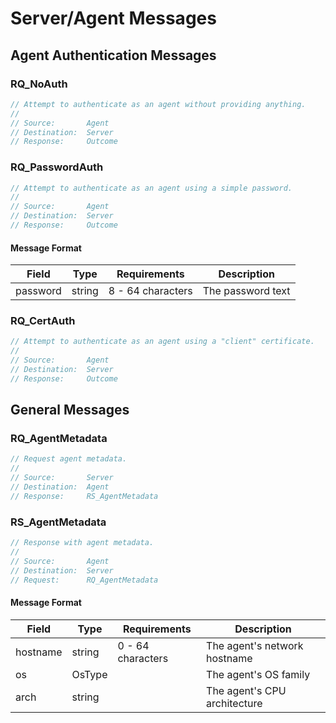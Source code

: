# Server/Agent Messages

## Agent Authentication Messages
### RQ_NoAuth

```java
// Attempt to authenticate as an agent without providing anything.
//
// Source:       Agent
// Destination:  Server
// Response:     Outcome
```

### RQ_PasswordAuth

```java
// Attempt to authenticate as an agent using a simple password.
//
// Source:       Agent
// Destination:  Server
// Response:     Outcome
```

#### Message Format
| Field            | Type       | Requirements              | Description                                              |
|------------------|------------|---------------------------|----------------------------------------------------------|
| password         | string     | 8 - 64 characters         | The password text                                        |

### RQ_CertAuth

```java
// Attempt to authenticate as an agent using a "client" certificate.
//
// Source:       Agent
// Destination:  Server
// Response:     Outcome
```

## General Messages
### RQ_AgentMetadata

```java
// Request agent metadata.
//
// Source:       Server
// Destination:  Agent
// Response:     RS_AgentMetadata
```

### RS_AgentMetadata

```java
// Response with agent metadata.
//
// Source:       Agent
// Destination:  Server
// Request:      RQ_AgentMetadata
```

#### Message Format
| Field            | Type       | Requirements              | Description                                              |
|------------------|------------|---------------------------|----------------------------------------------------------|
| hostname         | string     | 0 - 64 characters         | The agent's network hostname                             |
| os               | OsType     |                           | The agent's OS family                                    |
| arch             | string     |                           | The agent's CPU architecture                             |

